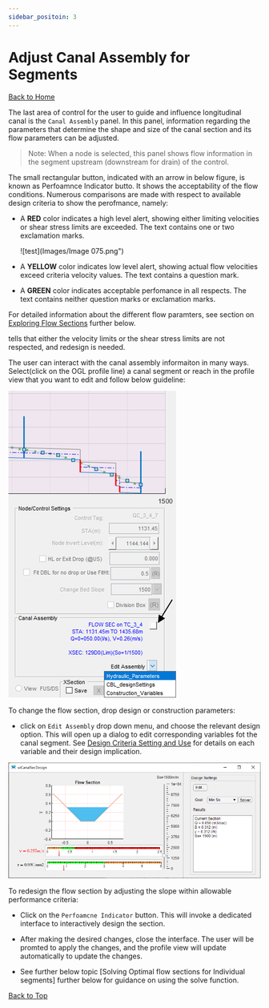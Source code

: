```yaml
---
sidebar_positoin: 3
---
```


# Adjust Canal Assembly for Segments
[Back to Home](../index.md#wellcome)

The last area of control for the user to guide and influence longitudinal canal is the `Canal Assembly` panel. In this panel, information regarding the parameters that determine the shape and size of the canal section and its flow parameters can be adjusted. 

> Note: When a node is selected, this panel shows flow information in the segment upstream (downstream for drain) of the control.

The small rectangular button, indicated with an arrow in below figure, is known as Perfoamnce Indicator butto. It shows the acceptability of the flow conditions. Numerous comparisons are made with respect to available design criteria to show the perofmance, namely:

- A **RED** color indicates a high level alert, showing either limiting velocities or shear stress limits are exceeded. The text contains one or two exclamation marks.



    ![test](Images/Image 075.png")

- A **YELLOW**  color indicates low level alert, showing actual flow velocities exceed criteria velocity values. The text contains a question mark.

- A **GREEN** color indicates acceptable perfomance in all respects. The text contains neither question marks or exclamation marks.

For detailed information about the different flow paramters, see section on [Exploring Flow Sections](#Exploring-Flow-Sections) further below.

tells that either the velocity limits or the shear stress limits are not respected, and redesign is needed.

The user can interact with the canal assembly informaiton in many ways. Select(click on the OGL profile line) a canal segment or reach in the profile view that you want to edit and follow below guideline:

![test](Images/Image%20021.png)

To change the flow section, drop design or construction parameters:

* click on `Edit Assembly` drop down menu, and choose the relevant design option. This will open up a dialog to edit corresponding variables fot the canal segment. See [Design Criteria Setting and Use](../) for details on each variable and their design implication.

![](Images/Image%20022.png)

To redesign the flow section by adjusting the slope within allowable performance criteria:

* Click on the `Perfoamcne Indicator` button. This will invoke a dedicated interface to interactively design the section. 

* After making the desired changes, close the interface. The user will be promted to apply the changes, and the profile view will update automatically to update the changes.

* See further below topic [Solving Optimal flow sections for Individual segments] further below for guidance on using the solve function.

[Back to Top](#)
